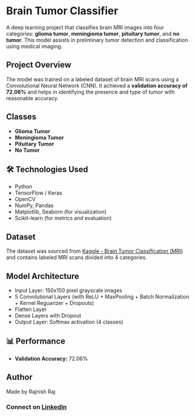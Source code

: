 #  Brain Tumor Classifier

A deep learning project that classifies brain MRI images into four categories: **glioma tumor**, **meningioma tumor**, **pituitary tumor**, and **no tumor**. This model assists in preliminary tumor detection and classification using medical imaging.

##  Project Overview

The model was trained on a labeled dataset of brain MRI scans using a Convolutional Neural Network (CNN). It achieved a **validation accuracy of 72.06%** and helps in identifying the presence and type of tumor with reasonable accuracy.

##  Classes 

-  **Glioma Tumor**
-  **Meningioma Tumor**
-  **Pituitary Tumor**
-  **No Tumor**

## 🛠 Technologies Used

- Python
- TensorFlow / Keras
- OpenCV
- NumPy, Pandas
- Matplotlib, Seaborn (for visualization)
- Scikit-learn (for metrics and evaluation)

##  Dataset

The dataset was sourced from [Kaggle - Brain Tumor Classification (MRI)](https://www.kaggle.com/code/shiratorizawa/brain-tumor-detection-using-cnn) and contains labeled MRI scans divided into 4 categories.

##  Model Architecture

- Input Layer: 150x150 pixel grayscale images
- 5 Convolutional Layers (with ReLU + MaxPooling + Batch Normalization + Kernel Reguarizer + Dropouts)
- Flatten Layer
- Dense Layers with Dropout
- Output Layer: Softmax activation (4 classes)

## 📊 Performance

- **Validation Accuracy:** 72.06%

## Author
Made by Rajnish Raj
### Connect on [LinkedIn](https://www.linkedin.com/in/rajnish-raj-9139602a4/)



